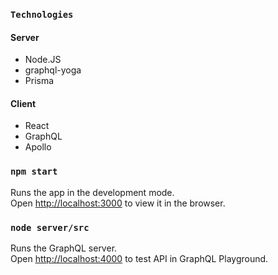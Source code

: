 ### `Technologies`

#### Server

- Node.JS
- graphql-yoga
- Prisma

#### Client

- React
- GraphQL
- Apollo

### `npm start`

Runs the app in the development mode.<br>
Open [http://localhost:3000](http://localhost:3000) to view it in the browser.

### `node server/src`

Runs the GraphQL server.<br>
Open [http://localhost:4000](http://localhost:4000) to test API in GraphQL Playground.

